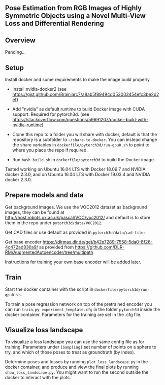 ## Pose  Estimation  from  RGB  Images  of  Highly  Symmetric  Objects using  a  Novel  Multi-View  Loss  and  Differential  Rendering

## Overview

Pending...

## Setup

Install docker and some requirements to make the image build properly.

 - Install nvidia-docker2
 (see https://gist.github.com/Brainiarc7/a8ab5f89494d053003454efc3be2d2ef)

- Add "nvidia" as default runtime to build Docker image with CUDA support. Required for pytorch3d.
(see https://stackoverflow.com/questions/59691207/docker-build-with-nvidia-runtime)

- Clone this repo to a folder you will share with docker, default is that the repository is a subfolder to `~/share-to-docker`. You can instead change the share variables in `dockerfile/pytorch3d/run-gpu0.sh` to point to where you place the repo if required.

- Run `bash build.sh` in `dockerfile/pytorch3d` to build the Docker image.

Tested working on Ubuntu 16.04 LTS with Docker 18.09.7 and NVIDIA docker 2.3.0, and on Ubuntu 16.04 LTS with Docker 19.03.4 and NVIDIA docker 2.3.0.

## Prepare models and data

Get background images. We use the VOC2012 dataset as background images, they can be found at http://host.robots.ox.ac.uk/pascal/VOC/voc2012/ and default is to store them in the repo under `pytorch3d/data/VOC2012`.

Get CAD files or use default as provided in `pytorch3d/data/cad-files`

Get base encoder https://dlrmax.dlr.de/get/b42e7289-7558-5da0-8f26-4c472ad830a9/ as provided from https://github.com/DLR-RM/AugmentedAutoencoder/tree/multipath

Instructions for training your own base encoder will be added later.

## Train

Start the docker container with the script in `dockerfile/pytorch3d/run-gpu0.sh`.

To train a pose regression network on top of the pretrained encoder you can run `train.py experiment_template.cfg` in the folder `pytorch3d` inside the docker container. Parameters for the training are set in the .cfg file.

## Visualize loss landscape

To visualize a loss landscape you can use the same config file as for training. Parameters under `[Sampling]` set number of points on a sphere to try, and which of those poses to treat as groundtruth (by index).

Determine poses and losses by running `plot_loss_landscape.py` in the docker container, and produce and view the final plots by running `show_loss_landscape.py`. You might want to run the second outside the docker to interact with the plots.
